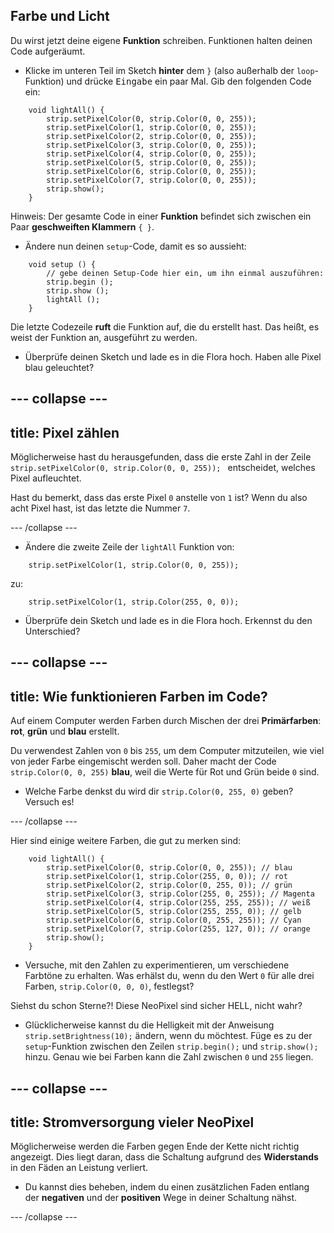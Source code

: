 ## Farbe und Licht

Du wirst jetzt deine eigene **Funktion** schreiben. Funktionen halten deinen Code aufgeräumt.

+ Klicke im unteren Teil im Sketch **hinter** dem `}` (also außerhalb der `loop`-Funktion) und drücke <kbd>Eingabe</kbd> ein paar Mal. Gib den folgenden Code ein:

``` 
    void lightAll() {
        strip.setPixelColor(0, strip.Color(0, 0, 255));
        strip.setPixelColor(1, strip.Color(0, 0, 255));
        strip.setPixelColor(2, strip.Color(0, 0, 255));
        strip.setPixelColor(3, strip.Color(0, 0, 255));
        strip.setPixelColor(4, strip.Color(0, 0, 255));
        strip.setPixelColor(5, strip.Color(0, 0, 255));
        strip.setPixelColor(6, strip.Color(0, 0, 255));
        strip.setPixelColor(7, strip.Color(0, 0, 255));
        strip.show();
    }
```

Hinweis: Der gesamte Code in einer **Funktion** befindet sich zwischen ein Paar **geschweiften Klammern** `{ }`.

+ Ändere nun deinen `setup`-Code, damit es so aussieht:

``` 
    void setup () {
        // gebe deinen Setup-Code hier ein, um ihn einmal auszuführen:
        strip.begin ();
        strip.show ();
        lightAll ();
    }
```

Die letzte Codezeile **ruft** die Funktion auf, die du erstellt hast. Das heißt, es weist der Funktion an, ausgeführt zu werden.

+ Überprüfe deinen Sketch und lade es in die Flora hoch. Haben alle Pixel blau geleuchtet?

--- collapse ---
---
title: Pixel zählen
---

Möglicherweise hast du herausgefunden, dass die erste Zahl in der Zeile `strip.setPixelColor(0, strip.Color(0, 0, 255)); ` entscheidet, welches Pixel aufleuchtet.

Hast du bemerkt, dass das erste Pixel `0` anstelle von `1` ist? Wenn du also acht Pixel hast, ist das letzte die Nummer `7`.

--- /collapse ---

+ Ändere die zweite Zeile der `lightAll` Funktion von:

```
    strip.setPixelColor(1, strip.Color(0, 0, 255));
```

zu:

```
    strip.setPixelColor(1, strip.Color(255, 0, 0));
```

+ Überprüfe dein Sketch und lade es in die Flora hoch. Erkennst du den Unterschied?

--- collapse ---
---
title: Wie funktionieren Farben im Code?
---

Auf einem Computer werden Farben durch Mischen der drei **Primärfarben**: **rot**, **grün** und **blau** erstellt.

Du verwendest Zahlen von `0` bis `255`, um dem Computer mitzuteilen, wie viel von jeder Farbe eingemischt werden soll. Daher macht der Code `strip.Color(0, 0, 255)` **blau**, weil die Werte für Rot und Grün beide `0` sind.

+ Welche Farbe denkst du wird dir `strip.Color(0, 255, 0)` geben? Versuch es!

--- /collapse ---

Hier sind einige weitere Farben, die gut zu merken sind:

```
    void lightAll() {
        strip.setPixelColor(0, strip.Color(0, 0, 255)); // blau
        strip.setPixelColor(1, strip.Color(255, 0, 0)); // rot
        strip.setPixelColor(2, strip.Color(0, 255, 0)); // grün
        strip.setPixelColor(3, strip.Color(255, 0, 255)); // Magenta
        strip.setPixelColor(4, strip.Color(255, 255, 255)); // weiß
        strip.setPixelColor(5, strip.Color(255, 255, 0)); // gelb
        strip.setPixelColor(6, strip.Color(0, 255, 255)); // Cyan
        strip.setPixelColor(7, strip.Color(255, 127, 0)); // orange
        strip.show();
    }
```

+ Versuche, mit den Zahlen zu experimentieren, um verschiedene Farbtöne zu erhalten. Was erhälst du, wenn du den Wert `0` für alle drei Farben, `strip.Color(0, 0, 0)`, festlegst?

Siehst du schon Sterne?! Diese NeoPixel sind sicher HELL, nicht wahr?

+ Glücklicherweise kannst du die Helligkeit mit der Anweisung `strip.setBrightness(10);` ändern, wenn du möchtest. Füge es zu der `setup`-Funktion zwischen den Zeilen `strip.begin();` und `strip.show();` hinzu. Genau wie bei Farben kann die Zahl zwischen `0` und `255` liegen.

--- collapse ---
---
title: Stromversorgung vieler NeoPixel
---

Möglicherweise werden die Farben gegen Ende der Kette nicht richtig angezeigt. Dies liegt daran, dass die Schaltung aufgrund des **Widerstands** in den Fäden an Leistung verliert.

+ Du kannst dies beheben, indem du einen zusätzlichen Faden entlang der **negativen** und der **positiven** Wege in deiner Schaltung nähst.

--- /collapse ---
